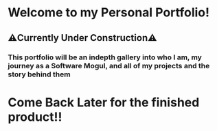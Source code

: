 # Welcome to my Personal Portfolio! 
## ⚠️Currently Under Construction⚠️
### This portfolio will be an indepth gallery into who I am, my journey as a Software Mogul, and all of my projects and the story behind them
# Come Back Later for the finished product!!
